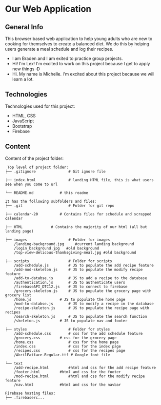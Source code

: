 # Our Web Application

## General Info

This browser based web application to help young adults who are new to cooking for themselves to create a balanced diet.
We do this by helping users generate a meal schedule and log their recipes.

* I am Braden and I am exited to practice group projects.
* Hi! I'm Lex! I'm excited to work on this project because I get to apply new things :D
* Hi. My name is Michelle. I'm excited about this project because we will learn a lot.

## Technologies

Technologies used for this project:

* HTML, CSS
* JavaScript
* Bootstrap
* Firebase

## Content

Content of the project folder:

```
 Top level of project folder: 
├── .gitignore               # Git ignore file

├── index.html               # landing HTML file, this is what users see when you come to url

└── README.md		     # this readme

It has the following subfolders and files:
├── .git                     # Folder for git repo

├── calendar-20		     # Contains files for schedule and scrapped calendar

├── HTML		     # Contains the majority of our html (all but landing page)

├── images                   # Folder for images
    /landing-background.jpg 	#current landing background
    /login_background.jpg	#old background
    /top-view-delicous-thanksgiving-meal.jpg #old background

├── scripts                  # Folder for scripts
    /add-schedule.js	     # JS to populate the add recipe feature
    /add-mod-skeleton.js     # JS to populate the modify recipe feature
    /add-to-databse.js       # JS to add a recipe to the database
    /authentication.js       # JS to authenticate users
    /firebaseAPI_DTC12.js    # JS to connect to firebase
    /grocery-skeleton.js     # JS to populate the grocery page with grocery list
    /home.js   	 	     # JS to populate the home page
    /mod-to-databse.js	     # JS to modify a recipe in the database
    /recipe-skeleton.js      # JS to populate the recipe page with recipes
    /search-skeleton.js      # JS to populate the search function
    /skeleton.js 	     # JS to populate nav and footer

├── styles                   # Folder for styles
    /add-schedule.css	     # css for the add schedule feature
    /grocery.css	     # css for the grocery page
    /home.css	     	     # css for the home page
    /index.css	       	     # css for the index page
    /recipes.css             # css for the recipes page
    /AbrilFatface-Regular.ttf # Google font file 
 
└── text
    /add-recipe.html	     #html and css for the add recipe feature
    /footer.html	     #html and css for the footer
    /mod-recipe.html	     #html and css for the modify recipe feature
    /nav.html		     #html and css for the navbar

Firebase hosting files: 
├── .firebaserc...
```
